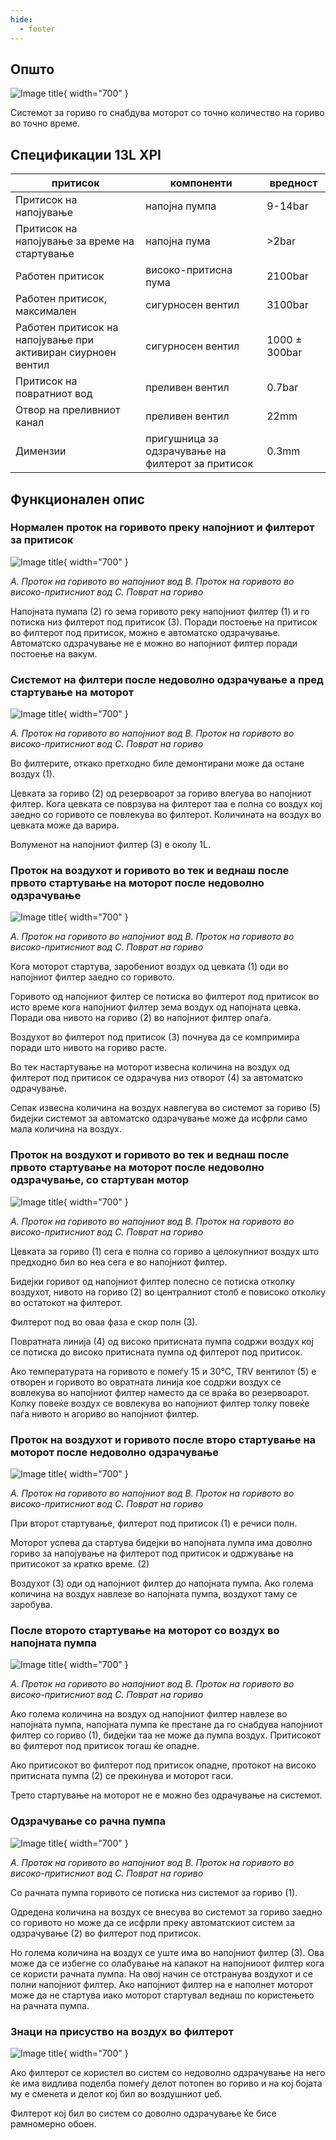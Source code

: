 ```yaml
---
hide:
  - footer
---
```


## Општо

![Image title](../images/b320853.svg){ width="700" }

Системот за гориво го снабдува моторот со точно количество на гориво во точно време.

## Спецификации 13L XPI

| притисок | компоненти | вредност |
| - | - | - |
| Притисок на напојување | напојна пумпа | 9-14bar |
| Притисок на напојување за време на стартување | напојна пума | >2bar |
| Работен притисок | високо-притисна пума | 2100bar |
| Работен притисок, максимален | сигурносен вентил | 3100bar |
| Работен притисок на напојување при активиран сиурноен вентил | сигурносен вентил | 1000 ± 300bar |
| Притисок на повратниот вод | преливен вентил | 0.7bar |
| Отвор на преливниот канал | преливен вентил | 22mm |
| Димензии | пригушница за одзрачување на филтерот за притисок | 0.3mm |

## Функционален опис

### Нормален проток на горивото преку напојниот и филтерот за притисок

![Image title](../images/b412243.svg){ width="700" }

*A. Проток на горивото во напојниот вод*
*B. Проток на горивото во високо-притисниот вод*
*C. Поврат на гориво*

Напојната пумапа (2) го зема горивото реку напојниот филтер (1) и го потиска низ филтерот под притисок (3). Поради постоење на притисок во филтерот под притисок, можно е автоматско одзрачување. Автоматско одзрачување не е можно во напојниот филтер поради постоење на вакум.

### Системот на филтери после недоволно одзрачување а пред стартување на моторот

![Image title](../images/b412244.svg){ width="700" }


*A. Проток на горивото во напојниот вод*
*B. Проток на горивото во високо-притисниот вод*
*C. Поврат на гориво*

Во филтерите, откако претходно биле демонтирани може да остане воздух (1).

Цевката за гориво (2) од резервоарот за гориво влегува во напојниот филтер. Кога цевката се поврзува на филтерот таа е полна со воздух кој заедно со горивото се повлекува во филтерот. Количината на воздух во цевката може да варира.

Волуменот на напојниот филтер (3) е околу 1L.

### Проток на воздухот и горивото во тек и веднаш после првото стартување на моторот после недоволно одзрачување

![Image title](../images/b412245.svg){ width="700" }

*A. Проток на горивото во напојниот вод*
*B. Проток на горивото во високо-притисниот вод*
*C. Поврат на гориво*

Кога моторот стартува, заробениот воздух од цевката (1) оди во напојниот филтер заедно со горивото.

Горивото од напојниот филтер се потиска во филтерот под притисок во исто време кога напојниот филтер зема воздух од напојната цевка. Поради ова нивото на гориво (2) во напојниот филтер опаѓа.

Воздухот во филтерот под притисок (3) почнува да се компримира поради што нивото на гориво расте.

Во тек настартување на моторот извесна количина на воздух од филтерот под притисок се одзрачува низ отворот (4) за автоматско одрачување.

Сепак извесна количина на воздух навлегува во системот за гориво (5) бидејки системот за автоматско одзрачување може да исфрли само мала количина на воздух.

### Проток на воздухот и горивото во тек и веднаш после првото стартување на моторот после недоволно одзрачување, со стартуван мотор


![Image title](../images/b412246.svg){ width="700" }

*A. Проток на горивото во напојниот вод*
*B. Проток на горивото во високо-притисниот вод*
*C. Поврат на гориво*

Цевката за гориво (1) сега е полна со гориво а целокупниот воздух што предходно бил во неа сега е во напојниот филтер.

Бидејки горивот од напојниот филтер полесно се потиска отколку воздухот, нивото на гориво (2) во централниот столб е повисоко отколку во остатокот на филтерот.

Филтерот под во оваа фаза е скор полн (3).

Повратната линија (4) од високо притисната пумпа содржи воздух кој се потиска до високо притисната пумпа од филтерот под притисок.

Ако температурата на горивото е помеѓу 15 и 30°C, TRV вентилот (5) е отворен и горивото во овратната линија кое содржи воздух се вовлекува во напојниот филтер наместо да се враќа во резервоарот. Колку повеќе воздух се вовлекува во напојниот филтер толку повеќе паѓа нивото н агориво во напојниот филтер.

### Проток на воздухот и горивото после второ стартување на моторот после недоволно одзрачување

![Image title](../images/b412247.svg){ width="700" }

*A. Проток на горивото во напојниот вод*
*B. Проток на горивото во високо-притисниот вод*
*C. Поврат на гориво*

При второт стартување, филтерот под притисок (1) е речиси полн.

Моторот успева да стартува бидејки во напојната пумпа има доволно гориво за напојување на филтерот под притисок и одржување на притисокот за кратко време. (2)

Воздухот (3) оди од напојниот филтер до напојната пумпа. Ако голема количина на воздух навлезе во напојната пумпа, воздухот таму се заробува.

### После второто стартување на моторот со воздух во напојната пумпа

![Image title](../images/b412248.svg){ width="700" }

*A. Проток на горивото во напојниот вод*
*B. Проток на горивото во високо-притисниот вод*
*C. Поврат на гориво*

Ако голема количина на воздух од напојниот филтер навлезе во напојната пумпа, напојната пумпа ќе престане да го снабдува напојниот филтер со гориво (1), бидејки таа не може да пумпа воздух. Притисокот во филтерот под притисок тогаш ќе опадне.

Ако притисокот во филтерот под притисок опадне, протокот на високо притисната пумпа (2) се прекинува и моторот гаси.

Трето стартување на моторот не е можно без одрачување на системот.

### Одзрачување со рачна пумпа

![Image title](../images/b412249.svg){ width="700" }

*A. Проток на горивото во напојниот вод*
*B. Проток на горивото во високо-притисниот вод*
*C. Поврат на гориво*

Со рачната пумпа горивото се потиска низ системот за гориво (1).

Одредена количина на воздух се внесува во системот за гориво заедно со горивото но може да се исфрли преку автоматскиот систем за одзрачување (2) во филтерот под притисок.

Но голема количина на воздух се уште има во напојниот филтер (3). Ова може да се избегне со олабување на капакот на напојниоот филтер кога се користи рачната пумпа. На овој начин се отстранува воздухот и се полни напојниот филтер. Ако напојниот филтер на е наполнет моторот може да не стартува иако моторот стартувал веднаш по користењето на рачната пумпа.

### Знаци на присуство на воздух во филтерот

![Image title](../images/b412252.svg){ width="700" }

Ако филтерот се користел во систем со недоволно одзрачување на него ќе има видлива поделба помеѓу делот потопен во гориво и на кој бојата му е сменета и делот кој бил во воздушниот џеб.

Филтерот кој бил во систем со доволно одзрачување ќе бисе рамномерно обоен. 


